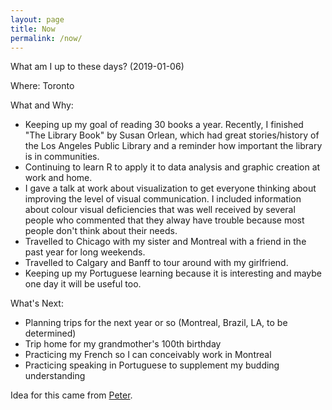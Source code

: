 ```yaml
---
layout: page
title: Now
permalink: /now/
---
```


What am I up to these days? (2019-01-06)

Where: Toronto

What and Why: 

- Keeping up my goal of reading 30 books a year. Recently, I finished "The Library Book" by Susan Orlean, which had great stories/history of the Los Angeles Public Library and a reminder how important the library is in communities.
- Continuing to learn R to apply it to data analysis and graphic creation at work and home. 
- I gave a talk at work about visualization to get everyone thinking about improving the level of visual communication. I included information about colour visual deficiencies that was well received by several people who commented that they alway have trouble because most people don't think about their needs.
- Travelled to Chicago with my sister and Montreal with a friend in the past year for long weekends.
- Travelled to Calgary and Banff to tour around with my girlfriend.
- Keeping up my Portuguese learning because it is interesting and maybe one day it will be useful too.

What's Next:

- Planning trips for the next year or so (Montreal, Brazil, LA, to be determined)
- Trip home for my grandmother's 100th birthday
- Practicing my French so I can conceivably work in Montreal
- Practicing speaking in Portuguese to supplement my budding understanding

Idea for this came from [Peter](https://ruk.ca/content/what-am-i-doing-now "What am I doing /now").